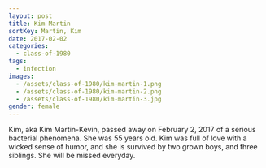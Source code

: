 ```yaml
---
layout: post
title: Kim Martin
sortKey: Martin, Kim
date: 2017-02-02
categories:
  - class-of-1980
tags:
  - infection
images:
  - /assets/class-of-1980/kim-martin-1.png
  - /assets/class-of-1980/kim-martin-2.png
  - /assets/class-of-1980/kim-martin-3.jpg
gender: female
---
```


Kim, aka Kim Martin-Kevin, passed away on February 2, 2017 of a serious bacterial phenomena. She was 55 years old. Kim was full of love with a wicked sense of humor, and she is survived by two grown boys, and three siblings. She will be missed everyday.
